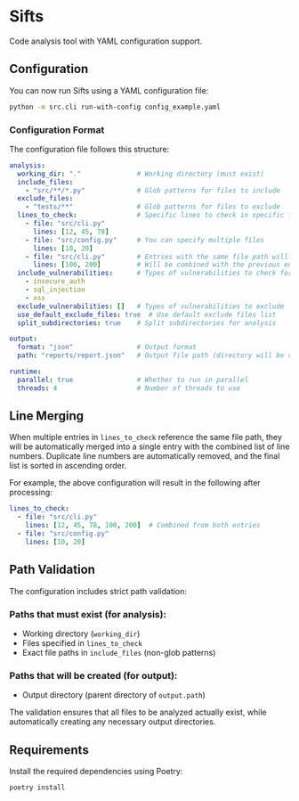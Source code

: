 # Sifts

Code analysis tool with YAML configuration support.

## Configuration

You can now run Sifts using a YAML configuration file:

```bash
python -m src.cli run-with-config config_example.yaml
````

### Configuration Format

The configuration file follows this structure:

```yaml
analysis:
  working_dir: "."              # Working directory (must exist)
  include_files:
    - "src/**/*.py"             # Glob patterns for files to include
  exclude_files:
    - "tests/**"                # Glob patterns for files to exclude
  lines_to_check:               # Specific lines to check in specific files (must exist)
    - file: "src/cli.py"
      lines: [12, 45, 78]
    - file: "src/config.py"     # You can specify multiple files
      lines: [10, 20]
    - file: "src/cli.py"        # Entries with the same file path will be merged
      lines: [100, 200]         # Will be combined with the previous entry for src/cli.py
  include_vulnerabilities:      # Types of vulnerabilities to check for
    - insecure_auth
    - sql_injection
    - xss
  exclude_vulnerabilities: []   # Types of vulnerabilities to exclude
  use_default_exclude_files: true  # Use default exclude files list
  split_subdirectories: true    # Split subdirectories for analysis

output:
  format: "json"                # Output format
  path: "reports/report.json"   # Output file path (directory will be created if needed)

runtime:
  parallel: true                # Whether to run in parallel
  threads: 4                    # Number of threads to use
```

## Line Merging

When multiple entries in `lines_to_check` reference the same file path, they will be automatically merged into a single entry with the combined list of line numbers. Duplicate line numbers are automatically removed, and the final list is sorted in ascending order.

For example, the above configuration will result in the following after processing:

```yaml
lines_to_check:
  - file: "src/cli.py"
    lines: [12, 45, 78, 100, 200]  # Combined from both entries
  - file: "src/config.py"
    lines: [10, 20]
```

## Path Validation

The configuration includes strict path validation:

### Paths that must exist (for analysis):

* Working directory (`working_dir`)
* Files specified in `lines_to_check`
* Exact file paths in `include_files` (non-glob patterns)

### Paths that will be created (for output):

* Output directory (parent directory of `output.path`)

The validation ensures that all files to be analyzed actually exist, while automatically creating any necessary output directories.

## Requirements

Install the required dependencies using Poetry:

```bash
poetry install
```
